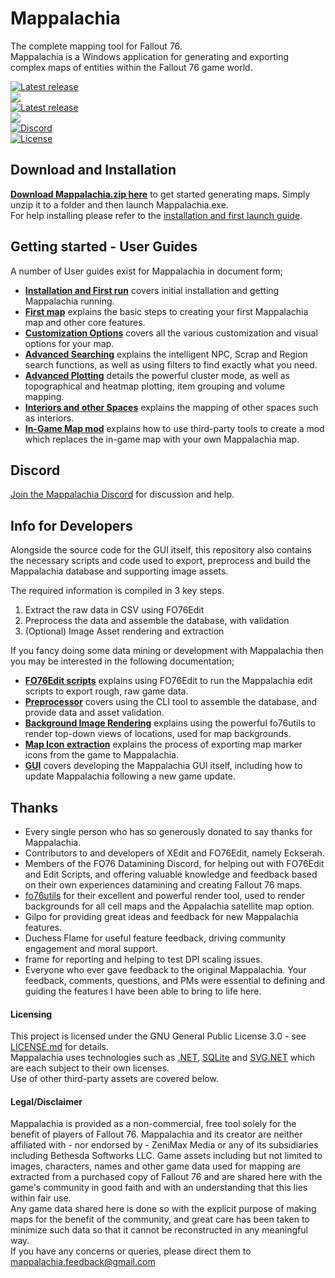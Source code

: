 # Mappalachia

The complete mapping tool for Fallout 76.<br/>
Mappalachia is a Windows application for generating and exporting complex maps of entities within the Fallout 76 game world.

[![Latest release](https://img.shields.io/github/downloads/AHeroicLlama/Mappalachia/total)](https://github.com/AHeroicLlama/Mappalachia/releases/latest)<br>
![](https://img.shields.io/github/last-commit/AHeroicLlama/Mappalachia)<br/>
[![Latest release](https://img.shields.io/github/v/release/aheroicllama/mappalachia)](https://github.com/AHeroicLlama/Mappalachia/releases/latest)<br/>
![](https://img.shields.io/badge/game%20version-1.7.15.12-green)<br/>
[![Discord](https://img.shields.io/discord/1029499482028646400?label=Discord&logo=Discord)](https://discord.gg/Z2GMpm6rad)<br/>
[![License](https://img.shields.io/github/license/AHeroicLlama/Mappalachia)](LICENSE.md)

## Download and Installation
[__Download Mappalachia.zip here__](https://github.com/AHeroicLlama/Mappalachia/releases/latest) to get started generating maps. Simply unzip it to a folder and then launch Mappalachia.exe.<br/>
For help installing please refer to the [installation and first launch guide](Docs/User/Installation_and_first_run.md).<br/>

## Getting started - User Guides
A number of User guides exist for Mappalachia in document form;<br/>

* [**Installation and First run**](Docs/User/Installation_and_first_run.md) covers initial installation and getting Mappalachia running.
* [**First map**](Docs/User/First_map.md) explains the basic steps to creating your first Mappalachia map and other core features.
* [**Customization Options**](Docs/User/Customization.md) covers all the various customization and visual options for your map.
* [**Advanced Searching**](Docs/User/Advanced_searching.md) explains the intelligent NPC, Scrap and Region search functions, as well as using filters to find exactly what you need.
* [**Advanced Plotting**](Docs/User/Advanced_plotting.md) details the powerful cluster mode, as well as topographical and heatmap plotting, item grouping and volume mapping.
* [**Interiors and other Spaces**](Docs/User/Choosing_spaces.md) explains the mapping of other spaces such as interiors.
* [**In-Game Map mod**](Docs/User/Game_map_mod.md) explains how to use third-party tools to create a mod which replaces the in-game map with your own Mappalachia map.

## Discord
[Join the Mappalachia Discord](https://discord.gg/Z2GMpm6rad) for discussion and help.

## Info for Developers
Alongside the source code for the GUI itself, this repository also contains the necessary scripts and code used to export, preprocess and build the Mappalachia database and supporting image assets.

The required information is compiled in 3 key steps.
1. Extract the raw data in CSV using FO76Edit
2. Preprocess the data and assemble the database, with validation
3. (Optional) Image Asset rendering and extraction

If you fancy doing some data mining or development with Mappalachia then you may be interested in the following documentation;

* [**FO76Edit scripts**](Docs/Developer/EditScripts.md) explains using FO76Edit to run the Mappalachia edit scripts to export rough, raw game data.
* [**Preprocessor**](Docs/Developer/Preprocessor.md) covers using the CLI tool to assemble the database, and provide data and asset validation.
* [**Background Image Rendering**](Docs/Developer/BackgroundRendering.md) explains using the powerful fo76utils to render top-down views of locations, used for map backgrounds.
* [**Map Icon extraction**](Docs/Developer/IconExtraction.md) explains the process of exporting map marker icons from the game to Mappalachia.
* [**GUI**](Docs/Developer/GUI.md) covers developing the Mappalachia GUI itself, including how to update Mappalachia following a new game update.

## Thanks
* Every single person who has so generously donated to say thanks for Mappalachia.
* Contributors to and developers of XEdit and FO76Edit, namely Eckserah.
* Members of the FO76 Datamining Discord, for helping out with FO76Edit and Edit Scripts, and offering valuable knowledge and feedback based on their own experiences datamining and creating Fallout 76 maps.
* [fo76utils](https://github.com/fo76utils) for their excellent and powerful render tool, used to render backgrounds for all cell maps and the Appalachia satellite map option.
* Gilpo for providing great ideas and feedback for new Mappalachia features.
* Duchess Flame for useful feature feedback, driving community engagement and moral support.
* frame for reporting and helping to test DPI scaling issues.
* Everyone who ever gave feedback to the original Mappalachia. Your feedback, comments, questions, and PMs were essential to defining and guiding the features I have been able to bring to life here.

#### Licensing
This project is licensed under the GNU General Public License 3.0 - see [LICENSE.md](LICENSE.md) for details.<br/>
Mappalachia uses technologies such as [.NET](https://dotnet.microsoft.com/en-us/platform/free), [SQLite](https://www.sqlite.org/copyright.html) and [SVG.NET](https://github.com/svg-net/SVG?tab=MS-PL-1-ov-file#readme) which are each subject to their own licenses.<br/>
Use of other third-party assets are covered below.

#### Legal/Disclaimer
Mappalachia is provided as a non-commercial, free tool solely for the benefit of players of Fallout 76. Mappalachia and its creator are neither affiliated with - nor endorsed by - ZeniMax Media or any of its subsidiaries including Bethesda Softworks LLC. Game assets including but not limited to images, characters, names and other game data used for mapping are extracted from a purchased copy of Fallout 76 and are shared here with the game's community in good faith and with an understanding that this lies within fair use.<br/>
Any game data shared here is done so with the explicit purpose of making maps for the benefit of the community, and great care has been taken to minimize such data so that it cannot be reconstructed in any meaningful way.<br/>
If you have any concerns or queries, please direct them to mappalachia.feedback@gmail.com
